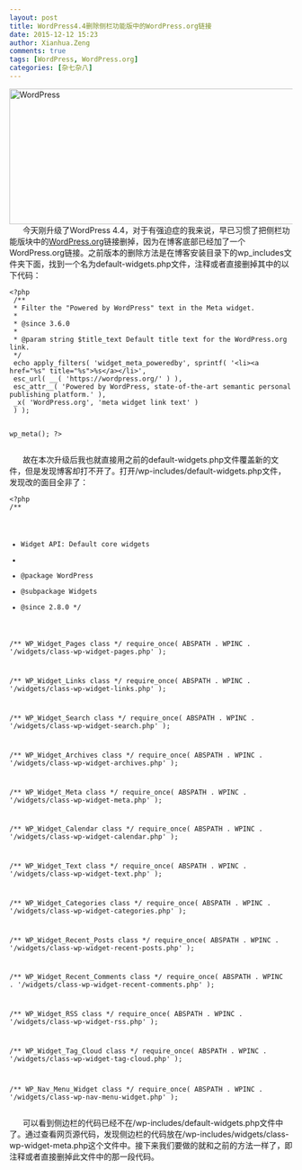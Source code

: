 ```yaml
---
layout: post
title: WordPress4.4删除侧栏功能版中的WordPress.org链接
date: 2015-12-12 15:23
author: Xianhua.Zeng
comments: true
tags: [WordPress, WordPress.org]
categories: [杂七杂八]
---
```

<p><a href="http://www.xianhuazeng.com/cn/wp-content/uploads/2015/12/WordPress.jpg" rel="attachment wp-att-671"><img class="aligncenter size-full wp-image-671" src="http://www.xianhuazeng.com/cn/wp-content/uploads/2015/12/WordPress.jpg" alt="WordPress" width="831" height="241" /></a>      今天刚升级了WordPress 4.4，对于有强迫症的我来说，早已习惯了把侧栏功能版块中的<span style="text-decoration: underline;"><a href="https://cn.wordpress.org/" target="_blank">WordPress.org</a></span>链接删掉，因为在博客底部已经加了一个WordPress.org链接。之前版本的删除方法是在博客安装目录下的wp_includes文件夹下面，找到一个名为default-widgets.php文件，注释或者直接删掉其中的以下代码：<!--more--></p><pre><code>&lt;?php
 /**
 * Filter the "Powered by WordPress" text in the Meta widget.
 *
 * @since 3.6.0
 *
 * @param string $title_text Default title text for the WordPress.org link.
 */
 echo apply_filters( 'widget_meta_poweredby', sprintf( '&lt;li&gt;&lt;a href="%s" title="%s"&gt;%s&lt;/a&gt;&lt;/li&gt;',
 esc_url( __( 'https://wordpress.org/' ) ),
 esc_attr__( 'Powered by WordPress, state-of-the-art semantic personal publishing platform.' ),
 _x( 'WordPress.org', 'meta widget link text' )
 ) );

wp_meta();
 ?&gt;</code></pre><p>      故在本次升级后我也就直接用之前的default-widgets.php文件覆盖新的文件，但是发现博客却打不开了。打开/wp-includes/default-widgets.php文件，发现改的面目全非了：</p><pre><code>&lt;?php
/**
 * Widget API: Default core widgets
 *
 * @package WordPress
 * @subpackage Widgets
 * @since 2.8.0
 */

/** WP_Widget_Pages class */
require_once( ABSPATH . WPINC . '/widgets/class-wp-widget-pages.php' );

/** WP_Widget_Links class */
require_once( ABSPATH . WPINC . '/widgets/class-wp-widget-links.php' );

/** WP_Widget_Search class */
require_once( ABSPATH . WPINC . '/widgets/class-wp-widget-search.php' );

/** WP_Widget_Archives class */
require_once( ABSPATH . WPINC . '/widgets/class-wp-widget-archives.php' );

/** WP_Widget_Meta class */
require_once( ABSPATH . WPINC . '/widgets/class-wp-widget-meta.php' );

/** WP_Widget_Calendar class */
require_once( ABSPATH . WPINC . '/widgets/class-wp-widget-calendar.php' );

/** WP_Widget_Text class */
require_once( ABSPATH . WPINC . '/widgets/class-wp-widget-text.php' );

/** WP_Widget_Categories class */
require_once( ABSPATH . WPINC . '/widgets/class-wp-widget-categories.php' );

/** WP_Widget_Recent_Posts class */
require_once( ABSPATH . WPINC . '/widgets/class-wp-widget-recent-posts.php' );

/** WP_Widget_Recent_Comments class */
require_once( ABSPATH . WPINC . '/widgets/class-wp-widget-recent-comments.php' );

/** WP_Widget_RSS class */
require_once( ABSPATH . WPINC . '/widgets/class-wp-widget-rss.php' );

/** WP_Widget_Tag_Cloud class */
require_once( ABSPATH . WPINC . '/widgets/class-wp-widget-tag-cloud.php' );

/** WP_Nav_Menu_Widget class */
require_once( ABSPATH . WPINC . '/widgets/class-wp-nav-menu-widget.php' );
</code></pre><p>      可以看到侧边栏的代码已经不在/wp-includes/default-widgets.php文件中了。通过查看网页源代码，发现侧边栏的代码放在/wp-includes/widgets/class-wp-widget-meta.php这个文件中。接下来我们要做的就和之前的方法一样了，即注释或者直接删掉此文件中的那一段代码。</p>
